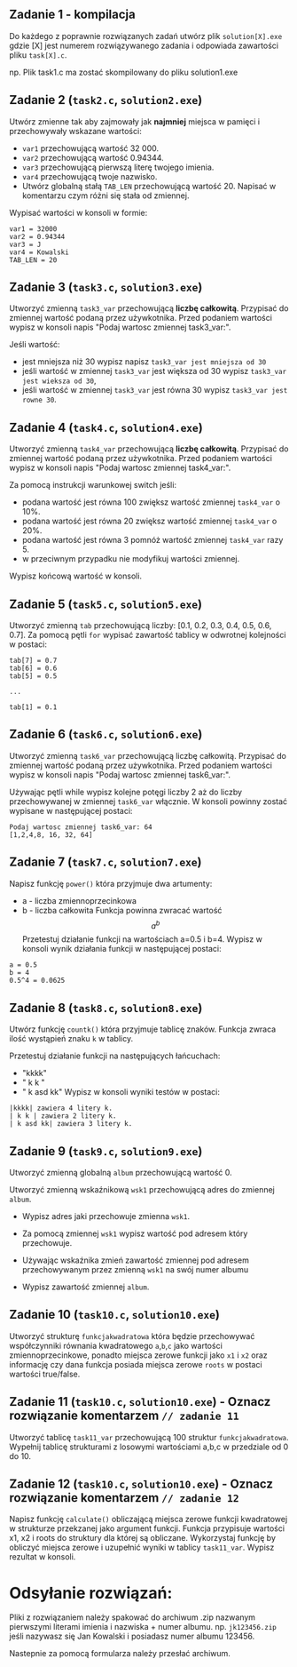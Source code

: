 ## Zadanie 1 - kompilacja
Do każdego z poprawnie rozwiązanych zadań utwórz plik `solution[X].exe` gdzie [X] jest numerem rozwiązywanego zadania i odpowiada zawartości pliku `task[X].c`.

np. Plik task1.c ma zostać skompilowany do pliku solution1.exe

## Zadanie 2  (`task2.c`, `solution2.exe`)
Utwórz zmienne tak aby zajmowały jak **najmniej** miejsca w pamięci i przechowywały wskazane wartości:
- `var1` przechowującą wartość 32 000.
- `var2` przechowującą wartość 0.94344.
- `var3` przechowującą pierwszą literę twojego imienia.
- `var4` przechowującą twoje nazwisko.
- Utwórz globalną stałą `TAB_LEN` przechowującą wartość 20.
Napisać w komentarzu czym różni się stała od zmiennej.

Wypisać wartości w konsoli w formie:
```
var1 = 32000
var2 = 0.94344
var3 = J
var4 = Kowalski
TAB_LEN = 20
```

## Zadanie 3 (`task3.c`, `solution3.exe`)
Utworzyć zmienną `task3_var` przechowującą **liczbę całkowitą**.
Przypisać do zmiennej wartość podaną przez używkotnika.
Przed podaniem wartości wypisz w konsoli napis "Podaj wartosc zmiennej task3_var:".

Jeśli wartość:
- jest mniejsza niż 30 wypisz napisz `task3_var jest mniejsza od 30` 
- jeśli wartość w zmiennej `task3_var` jest większa od 30 wypisz `task3_var jest wieksza od 30`, 
- jeśli wartość w zmiennej `task3_var` jest równa 30 wypisz `task3_var jest rowne 30`.

## Zadanie 4 (`task4.c`, `solution4.exe`)
Utworzyć zmienną `task4_var` przechowującą **liczbę całkowitą**.
Przypisać do zmiennej wartość podaną przez używkotnika.
Przed podaniem wartości wypisz w konsoli napis "Podaj wartosc zmiennej task4_var:".

Za pomocą instrukcji warunkowej switch jeśli:
- podana wartość jest równa 100 zwiększ wartość zmiennej `task4_var` o 10%.
- podana wartość jest równa 20 zwiększ wartość zmiennej `task4_var` o 20%.
- podana wartość jest równa 3 pomnóż wartość zmiennej `task4_var` razy 5.
- w przeciwnym przypadku nie modyfikuj wartości zmiennej.

Wypisz końcową wartość w konsoli.

## Zadanie 5 (`task5.c`, `solution5.exe`)
Utworzyć zmienną `tab` przechowującą liczby: [0.1, 0.2, 0.3, 0.4, 0.5, 0.6, 0.7].
Za pomocą pętli `for` wypisać zawartość tablicy w odwrotnej kolejności w postaci:

```
tab[7] = 0.7
tab[6] = 0.6
tab[5] = 0.5

...

tab[1] = 0.1
```

## Zadanie 6 (`task6.c`, `solution6.exe`)
Utworzyć zmienną `task6_var` przechowującą liczbę całkowitą.
Przypisać do zmiennej wartość podaną przez używkotnika.
Przed podaniem wartości wypisz w konsoli napis "Podaj wartosc zmiennej task6_var:".

Używając pętli while wypisz kolejne potęgi liczby 2 aż do liczby przechowywanej w zmiennej `task6_var` włącznie. W konsoli powinny zostać wypisane w następującej postaci:

```terminal
Podaj wartosc zmiennej task6_var: 64
[1,2,4,8, 16, 32, 64]
```
## Zadanie 7 (`task7.c`, `solution7.exe`)

Napisz funkcję `power()` która przyjmuje dwa artumenty:
- a - liczba zmiennoprzecinkowa
- b - liczba całkowita
Funkcja powinna zwracać wartość 
$$
    a^b
$$
Przetestuj działanie funkcji na wartościach a=0.5 i b=4. Wypisz w konsoli wynik działania funkcji w następującej postaci:

```termin
a = 0.5
b = 4
0.5^4 = 0.0625
```

## Zadanie 8 (`task8.c`, `solution8.exe`)

Utwórz funkcję `countk()` która przyjmuje tablicę znaków. Funkcja zwraca ilość wystąpień znaku `k` w tablicy.

Przetestuj działanie funkcji na następujących łańcuchach:
- "kkkk"
- " k k "
- " k asd kk"
Wypisz w konsoli wyniki testów w postaci:
```terminal
|kkkk| zawiera 4 litery k.
| k k | zawiera 2 litery k.
| k asd kk| zawiera 3 litery k.
```

## Zadanie 9 (`task9.c`, `solution9.exe`)

Utworzyć zmienną globalną `album` przechowującą wartość 0.

Utworzyć zmienną wskaźnikową `wsk1` przechowującą adres do zmiennej `album`.

- Wypisz adres jaki przechowuje zmienna `wsk1`.

- Za pomocą zmiennej `wsk1` wypisz wartość pod adresem który przechowuje.

- Używając wskaźnika zmień zawartość zmiennej pod adresem przechowywanym przez zmienną `wsk1` na swój numer albumu

- Wypisz zawartość zmiennej `album`.

## Zadanie 10 (`task10.c`, `solution10.exe`)

Utworzyć strukturę `funkcjakwadratowa` która będzie przechowywać współczynniki równania kwadratowego `a`,`b`,`c` jako wartości zmiennoprzecinkowe, ponadto miejsca zerowe funkcji jako `x1` i `x2` oraz informację czy dana funkcja posiada miejsca zerowe `roots` w postaci wartości true/false.

## Zadanie 11 (`task10.c`, `solution10.exe`) - Oznacz rozwiązanie komentarzem `// zadanie 11`

Utworzyć tablicę `task11_var` przechowującą 100 struktur `funkcjakwadratowa`. Wypełnij tablicę strukturami z losowymi wartościami a,b,c w przedziale od 0 do 10.

## Zadanie 12 (`task10.c`, `solution10.exe`) - Oznacz rozwiązanie komentarzem `// zadanie 12`

Napisz funkcję `calculate()` obliczającą miejsca zerowe funkcji kwadratowej w strukturze przekzanej jako argument funkcji. Funkcja przypisuje wartości x1, x2 i roots do struktury dla której są obliczane. Wykorzystaj funkcję by obliczyć miejsca zerowe i uzupełnić wyniki w tablicy `task11_var`. Wypisz rezultat w konsoli.

# Odsyłanie rozwiązań:

Pliki z rozwiązaniem należy spakować do archiwum .zip nazwanym pierwszymi literami imienia i nazwiska + numer albumu. np. `jk123456.zip` jeśli nazywasz się Jan Kowalski i posiadasz numer albumu 123456.

Nastepnie za pomocą formularza należy przesłać archiwum.
